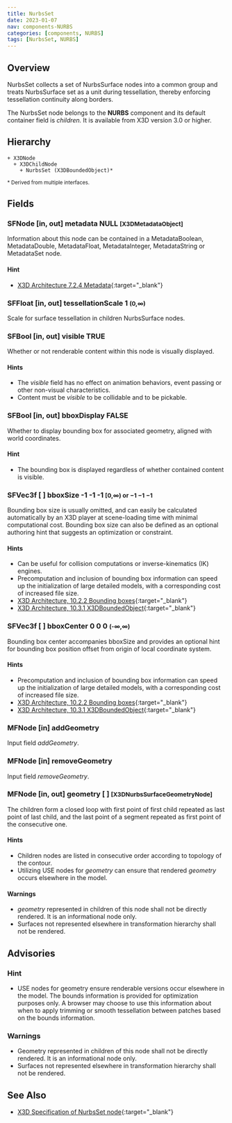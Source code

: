 ```yaml
---
title: NurbsSet
date: 2023-01-07
nav: components-NURBS
categories: [components, NURBS]
tags: [NurbsSet, NURBS]
---
```

<style>
.post h3 {
  word-spacing: 0.2em;
}
</style>

## Overview

NurbsSet collects a set of NurbsSurface nodes into a common group and treats NurbsSurface set as a unit during tessellation, thereby enforcing tessellation continuity along borders.

The NurbsSet node belongs to the **NURBS** component and its default container field is *children.* It is available from X3D version 3.0 or higher.

## Hierarchy

```
+ X3DNode
  + X3DChildNode
    + NurbsSet (X3DBoundedObject)*
```

<small>\* Derived from multiple interfaces.</small>

## Fields

### SFNode [in, out] **metadata** NULL <small>[X3DMetadataObject]</small>

Information about this node can be contained in a MetadataBoolean, MetadataDouble, MetadataFloat, MetadataInteger, MetadataString or MetadataSet node.

#### Hint

- [X3D Architecture 7.2.4 Metadata](https://www.web3d.org/specifications/X3Dv4Draft/ISO-IEC19775-1v4-IS.proof//Part01/components/core.html#Metadata){:target="_blank"}

### SFFloat [in, out] **tessellationScale** 1 <small>(0,∞)</small>

Scale for surface tessellation in children NurbsSurface nodes.

### SFBool [in, out] **visible** TRUE

Whether or not renderable content within this node is visually displayed.

#### Hints

- The *visible* field has no effect on animation behaviors, event passing or other non-visual characteristics.
- Content must be *visible* to be collidable and to be pickable.

### SFBool [in, out] **bboxDisplay** FALSE

Whether to display bounding box for associated geometry, aligned with world coordinates.

#### Hint

- The bounding box is displayed regardless of whether contained content is visible.

### SFVec3f [ ] **bboxSize** -1 -1 -1 <small>[0,∞) or −1 −1 −1</small>

Bounding box size is usually omitted, and can easily be calculated automatically by an X3D player at scene-loading time with minimal computational cost. Bounding box size can also be defined as an optional authoring hint that suggests an optimization or constraint.

#### Hints

- Can be useful for collision computations or inverse-kinematics (IK) engines.
- Precomputation and inclusion of bounding box information can speed up the initialization of large detailed models, with a corresponding cost of increased file size.
- [X3D Architecture, 10.2.2 Bounding boxes](https://www.web3d.org/specifications/X3Dv4Draft/ISO-IEC19775-1v4-IS.proof//Part01/components/grouping.html#BoundingBoxes){:target="_blank"}
- [X3D Architecture, 10.3.1 X3DBoundedObject](https://www.web3d.org/specifications/X3Dv4Draft/ISO-IEC19775-1v4-IS.proof//Part01/components/grouping.html#X3DBoundedObject){:target="_blank"}

### SFVec3f [ ] **bboxCenter** 0 0 0 <small>(-∞,∞)</small>

Bounding box center accompanies bboxSize and provides an optional hint for bounding box position offset from origin of local coordinate system.

#### Hints

- Precomputation and inclusion of bounding box information can speed up the initialization of large detailed models, with a corresponding cost of increased file size.
- [X3D Architecture, 10.2.2 Bounding boxes](https://www.web3d.org/specifications/X3Dv4Draft/ISO-IEC19775-1v4-IS.proof//Part01/components/grouping.html#BoundingBoxes){:target="_blank"}
- [X3D Architecture, 10.3.1 X3DBoundedObject](https://www.web3d.org/specifications/X3Dv4Draft/ISO-IEC19775-1v4-IS.proof//Part01/components/grouping.html#X3DBoundedObject){:target="_blank"}

### MFNode [in] **addGeometry**

Input field *addGeometry*.

### MFNode [in] **removeGeometry**

Input field *removeGeometry*.

### MFNode [in, out] **geometry** [ ] <small>[X3DNurbsSurfaceGeometryNode]</small>

The children form a closed loop with first point of first child repeated as last point of last child, and the last point of a segment repeated as first point of the consecutive one.

#### Hints

- Children nodes are listed in consecutive order according to topology of the contour.
- Utilizing USE nodes for *geometry* can ensure that rendered *geometry* occurs elsewhere in the model.

#### Warnings

- *geometry* represented in children of this node shall not be directly rendered. It is an informational node only.
- Surfaces not represented elsewhere in transformation hierarchy shall not be rendered.

## Advisories

### Hint

- USE nodes for geometry ensure renderable versions occur elsewhere in the model. The bounds information is provided for optimization purposes only. A browser may choose to use this information about when to apply trimming or smooth tessellation between patches based on the bounds information.

### Warnings

- Geometry represented in children of this node shall not be directly rendered. It is an informational node only.
- Surfaces not represented elsewhere in transformation hierarchy shall not be rendered.

## See Also

- [X3D Specification of NurbsSet node](https://www.web3d.org/documents/specifications/19775-1/V4.0/Part01/components/nurbs.html#NurbsSet){:target="_blank"}
